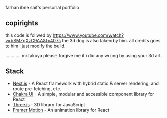 farhan ibne saif's personal porlfolio


## copirights

this code is follwed by https://www.youtube.com/watch?v=bSMZgXzC9AA&t=407s
the 3d dog is also taken by him.
all credits goes to him
i just modify the build.

............ mr.takuya please forgive me if i did any wrong by using your 3d art.

## Stack

- [Next.js](https://nextjs.org/) - A React framework with hybrid static & server rendering, and route pre-fetching, etc.
- [Chakra UI](https://chakra-ui.com/) - A simple, modular and accessible component library for React
- [Three.js](https://threejs.org/) - 3D library for JavaScript
- [Framer Motion](https://www.framer.com/motion/) - An animation library for React
